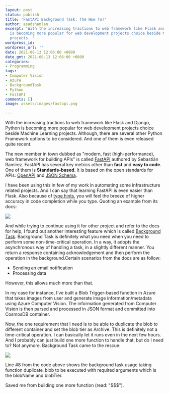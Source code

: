 ```yaml
---
layout: post
status: publish
title: 'FastAPI Background Task: The How To!'
author: asadshamlan
excerpt: 'With the increasing tractions to web framework like Flask and Django, Python
  is becoming more popular for web development projects choice beside Machine Learning
  projects. '
wordpress_id: 
wordpress_url: ''
date: 2021-06-13 12:06:00 +0800
date_gmt: 2021-06-13 12:06:00 +0800
categories:
- Programming
tags:
- Computer Vision
- Azure
- BackgroundTask
- Python
- FastAPI
comments: []
image: assets/images/fastapi.png

---
```

With the increasing tractions to web framework like Flask and Django, Python is becoming more popular for web development projects choice beside Machine Learning projects. Although, there are several other Python Framework options to be considered. And one of them is even released quite recent.

The new member in town dubbed as "modern, fast (high-performance), web framework for building APIs" is called [FastAPI](https://fastapi.tiangolo.com/ "FastAPI") authored by Sebastián Ramírez. FastAPI has several key metrics other than **fast** and **easy to code**. One of them is **Standards-based**. It is based on the open standards for APIs: [OpenAPI](https://github.com/OAI/OpenAPI-Specification)  and [JSON Schema](https://json-schema.org/).

I have been using this in few of my work in automating some infrastructure related projects. And I can say that learning FastAPI is even easier than Flask. Also because of [type hints](https://fastapi.tiangolo.com/python-types/), you will feel the breeze of higher accuracy in code completion while you type. Quoting an example from its docs:

![](https://cloudinesia.com/assets/images/carbon.png)

And while trying to continue using it for other project and refer to the docs for help, I found out another interesting feature which is called [Background Task](https://fastapi.tiangolo.com/tutorial/background-tasks/). Background Task is definitely what you need when you need to perform some non-time-critical operation. In a way, it adopts the asynchronous way of handling a task, in a slightly different manner. You return a response containing acknowledgement and then perform the operation in the background.Certain scenarios from the docs are as follow:

* Sending an email notification
* Processing data

However, this allows much more than that.

In my case for instance, I've built a Blob Trigger-based function in Azure that takes images from user and generate image information/metadata using Azure Computer Vision. The information generated from Computer Vision is then parsed and processed in JSON format and committed into CosmosDB container.

Now, the one requirement that I need is to be able to duplicate the blob to different container and set the blob tier as Archive. This is definitely not a time-critical operation. I can basically let it runs even in the next few hours. And I probably can just build one more function to handle that, but do I need to? Not anymore. Background Task came to the rescue:

![](https://cloudinesia.com/assets/images/imagevision.png)

Line #8 from the code above shows the background task usage taking function duplicate_blob to be executed with required arguments which is the blobName and blobTier.

Saved me from building one more function (read: "$$$").
